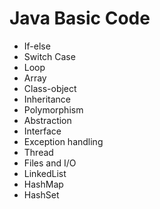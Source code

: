 # Java Basic Code

* If-else
* Switch Case
* Loop
* Array
* Class-object
* Inheritance
* Polymorphism
* Abstraction
* Interface
* Exception handling
* Thread
* Files and I/O
* LinkedList
* HashMap
* HashSet
